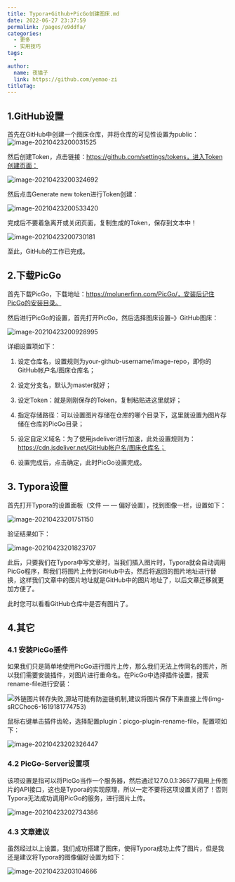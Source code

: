 ```yaml
---
title: Typora+Github+PicGo创建图床.md
date: 2022-06-27 23:37:59
permalink: /pages/e9ddfa/
categories:
  - 更多
  - 实用技巧
tags:
  - 
author: 
  name: 夜猫子
  link: https://github.com/yemao-zi
titleTag: 
---
```

 ## 1.GitHub设置

  首先在GitHub中创建一个图床仓库，并将仓库的可见性设置为public：![image-20210423200031525](https://cdn.jsdelivr.net/gh/yemao-zi/image-store/PicGo/202206272328237.png)



然后创建Token，点击链接：https://github.com/settings/tokens，进入Token创建页面：

![image-20210423200324692](https://cdn.jsdelivr.net/gh/yemao-zi/image-store/PicGo/202206272329257.png)

然后点击Generate new token进行Token创建：

![image-20210423200533420](https://cdn.jsdelivr.net/gh/yemao-zi/image-store/PicGo/202206272329756.png)

完成后不要着急离开或关闭页面，复制生成的Token，保存到文本中！

![image-20210423200730181](https://cdn.jsdelivr.net/gh/yemao-zi/image-store/PicGo/202206272330263.png)

至此，GitHub的工作已完成。

 ## 2.下载PicGo

  首先下载PicGo，下载地址：https://molunerfinn.com/PicGo/，安装后记住PicGo的安装目录。

然后进行PicGo的设置，首先打开PicGo，然后选择图床设置–》GitHub图床：

![image-20210423200928995](https://cdn.jsdelivr.net/gh/yemao-zi/image-store/PicGo/202206272330988.png)

详细设置项如下：

1. 设定仓库名，设置规则为your-github-username/image-repo，即你的GitHub帐户名/图床仓库名；

2. 设定分支名，默认为master就好；
3. 设定Token：就是刚刚保存的Token，复制粘贴进这里就好；
4. 指定存储路径：可以设置图片存储在仓库的哪个目录下，这里就设置为图片存储在仓库的PicGo目录；
5. 设定自定义域名：为了使用jsdeliver进行加速，此处设置规则为：https://cdn.jsdeliver.net/GitHub帐户名/图床仓库名；
6. 设置完成后，点击确定，此时PicGo设置完成。

## 3. Typora设置

  首先打开Typora的设置面板（文件 — — 偏好设置），找到图像一栏，设置如下：

![image-20210423201751150](https://cdn.jsdelivr.net/gh/yemao-zi/image-store/PicGo/202206272331162.png)

验证结果如下：

![image-20210423201823707](https://cdn.jsdelivr.net/gh/yemao-zi/image-store/PicGo/202206272332930.png)

此后，只要我们在Typora中写文章时，当我们插入图片时，Typora就会自动调用PicGo程序，帮我们将图片上传到GitHub中去，然后将返回的图片地址进行替换，这样我们文章中的图片地址就是GitHub中的图片地址了，以后文章迁移就更加方便了。

此时您可以看看GitHub仓库中是否有图片了。

 ## 4.其它

###   4.1 安装PicGo插件

  如果我们只是简单地使用PicGo进行图片上传，那么我们无法上传同名的图片，所以我们需要安装插件，对图片进行重命名。在PicGo中选择插件设置，搜索rename-file进行安装：

![外链图片转存失败,源站可能有防盗链机制,建议将图片保存下来直接上传(img-sRCChoc6-1619181774753)](https://cdn.jsdelivr.net/gh/yemao-zi/image-store/PicGo/202206272332298.png)

鼠标右键单击插件齿轮，选择配置plugin：picgo-plugin-rename-file，配置项如下：

![image-20210423202326447](https://cdn.jsdelivr.net/gh/yemao-zi/image-store/PicGo/202206272332536.png)

### 4.2 PicGo-Server设置项

该项设置是指可以将PicGo当作一个服务器，然后通过127.0.0.1:36677调用上传图片的API接口，这也是Typora的实现原理，所以一定不要将这项设置关闭了！否则Typora无法成功调用PicGo的服务，进行图片上传。

![image-20210423202734386](https://cdn.jsdelivr.net/gh/yemao-zi/image-store/PicGo/202206272332052.png)

### 4.3 文章建议

虽然经过以上设置，我们成功搭建了图床，使得Typora成功上传了图片，但是我还是建议将Typora的图像偏好设置为如下：

![image-20210423203104666](https://cdn.jsdelivr.net/gh/yemao-zi/image-store/PicGo/202206272333928.png)


